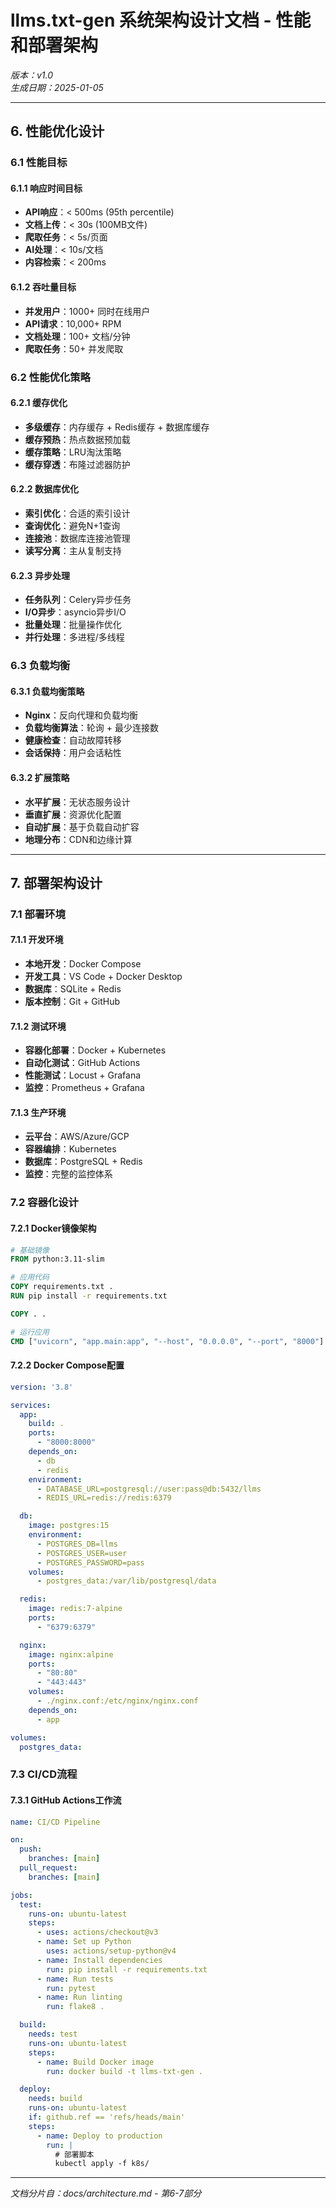# llms.txt-gen 系统架构设计文档 - 性能和部署架构

*版本：v1.0*  
*生成日期：2025-01-05*  

---

## 6. 性能优化设计

### 6.1 性能目标

#### 6.1.1 响应时间目标
- **API响应**：< 500ms (95th percentile)
- **文档上传**：< 30s (100MB文件)
- **爬取任务**：< 5s/页面
- **AI处理**：< 10s/文档
- **内容检索**：< 200ms

#### 6.1.2 吞吐量目标
- **并发用户**：1000+ 同时在线用户
- **API请求**：10,000+ RPM
- **文档处理**：100+ 文档/分钟
- **爬取任务**：50+ 并发爬取

### 6.2 性能优化策略

#### 6.2.1 缓存优化
- **多级缓存**：内存缓存 + Redis缓存 + 数据库缓存
- **缓存预热**：热点数据预加载
- **缓存策略**：LRU淘汰策略
- **缓存穿透**：布隆过滤器防护

#### 6.2.2 数据库优化
- **索引优化**：合适的索引设计
- **查询优化**：避免N+1查询
- **连接池**：数据库连接池管理
- **读写分离**：主从复制支持

#### 6.2.3 异步处理
- **任务队列**：Celery异步任务
- **I/O异步**：asyncio异步I/O
- **批量处理**：批量操作优化
- **并行处理**：多进程/多线程

### 6.3 负载均衡

#### 6.3.1 负载均衡策略
- **Nginx**：反向代理和负载均衡
- **负载均衡算法**：轮询 + 最少连接数
- **健康检查**：自动故障转移
- **会话保持**：用户会话粘性

#### 6.3.2 扩展策略
- **水平扩展**：无状态服务设计
- **垂直扩展**：资源优化配置
- **自动扩展**：基于负载自动扩容
- **地理分布**：CDN和边缘计算

---

## 7. 部署架构设计

### 7.1 部署环境

#### 7.1.1 开发环境
- **本地开发**：Docker Compose
- **开发工具**：VS Code + Docker Desktop
- **数据库**：SQLite + Redis
- **版本控制**：Git + GitHub

#### 7.1.2 测试环境
- **容器化部署**：Docker + Kubernetes
- **自动化测试**：GitHub Actions
- **性能测试**：Locust + Grafana
- **监控**：Prometheus + Grafana

#### 7.1.3 生产环境
- **云平台**：AWS/Azure/GCP
- **容器编排**：Kubernetes
- **数据库**：PostgreSQL + Redis
- **监控**：完整的监控体系

### 7.2 容器化设计

#### 7.2.1 Docker镜像架构
```dockerfile
# 基础镜像
FROM python:3.11-slim

# 应用代码
COPY requirements.txt .
RUN pip install -r requirements.txt

COPY . .

# 运行应用
CMD ["uvicorn", "app.main:app", "--host", "0.0.0.0", "--port", "8000"]
```

#### 7.2.2 Docker Compose配置
```yaml
version: '3.8'

services:
  app:
    build: .
    ports:
      - "8000:8000"
    depends_on:
      - db
      - redis
    environment:
      - DATABASE_URL=postgresql://user:pass@db:5432/llms
      - REDIS_URL=redis://redis:6379

  db:
    image: postgres:15
    environment:
      - POSTGRES_DB=llms
      - POSTGRES_USER=user
      - POSTGRES_PASSWORD=pass
    volumes:
      - postgres_data:/var/lib/postgresql/data

  redis:
    image: redis:7-alpine
    ports:
      - "6379:6379"

  nginx:
    image: nginx:alpine
    ports:
      - "80:80"
      - "443:443"
    volumes:
      - ./nginx.conf:/etc/nginx/nginx.conf
    depends_on:
      - app

volumes:
  postgres_data:
```

### 7.3 CI/CD流程

#### 7.3.1 GitHub Actions工作流
```yaml
name: CI/CD Pipeline

on:
  push:
    branches: [main]
  pull_request:
    branches: [main]

jobs:
  test:
    runs-on: ubuntu-latest
    steps:
      - uses: actions/checkout@v3
      - name: Set up Python
        uses: actions/setup-python@v4
      - name: Install dependencies
        run: pip install -r requirements.txt
      - name: Run tests
        run: pytest
      - name: Run linting
        run: flake8 .

  build:
    needs: test
    runs-on: ubuntu-latest
    steps:
      - name: Build Docker image
        run: docker build -t llms-txt-gen .

  deploy:
    needs: build
    runs-on: ubuntu-latest
    if: github.ref == 'refs/heads/main'
    steps:
      - name: Deploy to production
        run: |
          # 部署脚本
          kubectl apply -f k8s/
```

---

*文档分片自：docs/architecture.md - 第6-7部分*